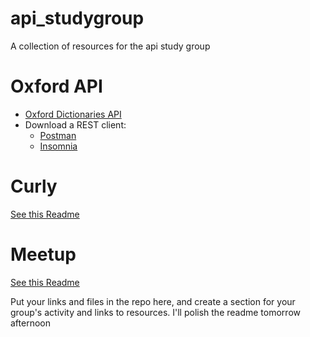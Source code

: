 # api_studygroup
A collection of resources for the api study group

# Oxford API
- [Oxford Dictionaries API](https://developer.oxforddictionaries.com/)
- Download a REST client:
  - [Postman](https://www.getpostman.com/apps)
  - [Insomnia](https://insomnia.rest/)

# Curly
[See this Readme](https://github.com/wwcoderdu/api_studygroup/tree/master/curly)

# Meetup
[See this Readme](https://github.com/wwcoderdu/api_studygroup/tree/master/meetup)

Put your links and files in the repo here, and create a section for your group's activity and links to resources.  I'll polish the readme tomorrow afternoon
